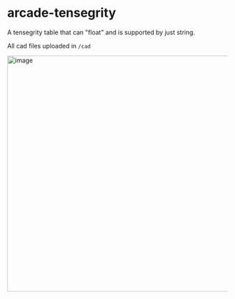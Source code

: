 # arcade-tensegrity

A tensegrity table that can "float" and is supported by just string.

All cad files uploaded in `/cad`

<img width="539" alt="image" src="https://github.com/user-attachments/assets/ea221c34-dbc3-43b7-bd6c-3a5546d7b153">
